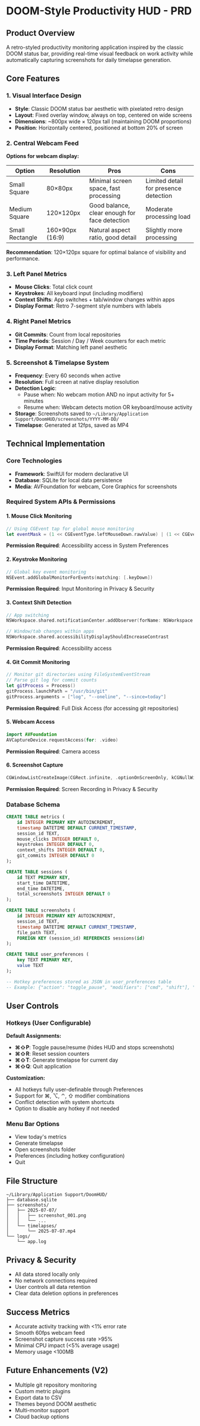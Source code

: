 # DOOM-Style Productivity HUD - PRD

## Product Overview

A retro-styled productivity monitoring application inspired by the classic DOOM status bar, providing real-time visual feedback on work activity while automatically capturing screenshots for daily timelapse generation.

## Core Features

### 1. Visual Interface Design
- **Style**: Classic DOOM status bar aesthetic with pixelated retro design
- **Layout**: Fixed overlay window, always on top, centered on wide screens
- **Dimensions**: ~800px wide × 120px tall (maintaining DOOM proportions)
- **Position**: Horizontally centered, positioned at bottom 20% of screen

### 2. Central Webcam Feed
**Options for webcam display:**

| Option | Resolution | Pros | Cons |
|--------|------------|------|------|
| Small Square | 80×80px | Minimal screen space, fast processing | Limited detail for presence detection |
| Medium Square | 120×120px | Good balance, clear enough for face detection | Moderate processing load |
| Small Rectangle | 160×90px (16:9) | Natural aspect ratio, good detail | Slightly more processing |

**Recommendation**: 120×120px square for optimal balance of visibility and performance.

### 3. Left Panel Metrics
- **Mouse Clicks**: Total click count
- **Keystrokes**: All keyboard input (including modifiers)
- **Context Shifts**: App switches + tab/window changes within apps
- **Display Format**: Retro 7-segment style numbers with labels

### 4. Right Panel Metrics  
- **Git Commits**: Count from local repositories
- **Time Periods**: Session / Day / Week counters for each metric
- **Display Format**: Matching left panel aesthetic

### 5. Screenshot & Timelapse System
- **Frequency**: Every 60 seconds when active
- **Resolution**: Full screen at native display resolution
- **Detection Logic**: 
  - Pause when: No webcam motion AND no input activity for 5+ minutes
  - Resume when: Webcam detects motion OR keyboard/mouse activity
- **Storage**: Screenshots saved to `~/Library/Application Support/DoomHUD/screenshots/YYYY-MM-DD/`
- **Timelapse**: Generated at 12fps, saved as MP4

## Technical Implementation

### Core Technologies
- **Framework**: SwiftUI for modern declarative UI
- **Database**: SQLite for local data persistence
- **Media**: AVFoundation for webcam, Core Graphics for screenshots

### Required System APIs & Permissions

#### 1. Mouse Click Monitoring
```swift
// Using CGEvent tap for global mouse monitoring
let eventMask = (1 << CGEventType.leftMouseDown.rawValue) | (1 << CGEventType.rightMouseDown.rawValue)
```
**Permission Required**: Accessibility access in System Preferences

#### 2. Keystroke Monitoring  
```swift
// Global key event monitoring
NSEvent.addGlobalMonitorForEvents(matching: [.keyDown])
```
**Permission Required**: Input Monitoring in Privacy & Security

#### 3. Context Shift Detection
```swift
// App switching
NSWorkspace.shared.notificationCenter.addObserver(forName: NSWorkspace.didActivateApplicationNotification)

// Window/tab changes within apps
NSWorkspace.shared.accessibilityDisplayShouldIncreaseContrast
```
**Permission Required**: Accessibility access

#### 4. Git Commit Monitoring
```swift
// Monitor git directories using FileSystemEventStream
// Parse git log for commit counts
let gitProcess = Process()
gitProcess.launchPath = "/usr/bin/git"
gitProcess.arguments = ["log", "--oneline", "--since=today"]
```
**Permission Required**: Full Disk Access (for accessing git repositories)

#### 5. Webcam Access
```swift
import AVFoundation
AVCaptureDevice.requestAccess(for: .video)
```
**Permission Required**: Camera access

#### 6. Screenshot Capture
```swift
CGWindowListCreateImage(CGRect.infinite, .optionOnScreenOnly, kCGNullWindowID, .bestResolution)
```
**Permission Required**: Screen Recording in Privacy & Security

### Database Schema

```sql
CREATE TABLE metrics (
    id INTEGER PRIMARY KEY AUTOINCREMENT,
    timestamp DATETIME DEFAULT CURRENT_TIMESTAMP,
    session_id TEXT,
    mouse_clicks INTEGER DEFAULT 0,
    keystrokes INTEGER DEFAULT 0,
    context_shifts INTEGER DEFAULT 0,
    git_commits INTEGER DEFAULT 0
);

CREATE TABLE sessions (
    id TEXT PRIMARY KEY,
    start_time DATETIME,
    end_time DATETIME,
    total_screenshots INTEGER DEFAULT 0
);

CREATE TABLE screenshots (
    id INTEGER PRIMARY KEY AUTOINCREMENT,
    session_id TEXT,
    timestamp DATETIME DEFAULT CURRENT_TIMESTAMP,
    file_path TEXT,
    FOREIGN KEY (session_id) REFERENCES sessions(id)
);

CREATE TABLE user_preferences (
    key TEXT PRIMARY KEY,
    value TEXT
);

-- Hotkey preferences stored as JSON in user_preferences table
-- Example: {"action": "toggle_pause", "modifiers": ["cmd", "shift"], "key": "p"}
```

## User Controls

### Hotkeys (User Configurable)
**Default Assignments:**
- **⌘⇧P**: Toggle pause/resume (hides HUD and stops screenshots)
- **⌘⇧R**: Reset session counters
- **⌘⇧T**: Generate timelapse for current day
- **⌘⇧Q**: Quit application

**Customization:**
- All hotkeys fully user-definable through Preferences
- Support for ⌘, ⌥, ⌃, ⇧ modifier combinations
- Conflict detection with system shortcuts
- Option to disable any hotkey if not needed

### Menu Bar Options
- View today's metrics
- Generate timelapse
- Open screenshots folder
- Preferences (including hotkey configuration)
- Quit

## File Structure
```
~/Library/Application Support/DoomHUD/
├── database.sqlite
├── screenshots/
│   ├── 2025-07-07/
│   │   ├── screenshot_001.png
│   │   └── ...
│   └── timelapses/
│       └── 2025-07-07.mp4
└── logs/
    └── app.log
```

## Privacy & Security
- All data stored locally only
- No network connections required
- User controls all data retention
- Clear data deletion options in preferences

## Success Metrics
- Accurate activity tracking with <1% error rate
- Smooth 60fps webcam feed
- Screenshot capture success rate >95%
- Minimal CPU impact (<5% average usage)
- Memory usage <100MB

## Future Enhancements (V2)
- Multiple git repository monitoring
- Custom metric plugins
- Export data to CSV
- Themes beyond DOOM aesthetic
- Multi-monitor support
- Cloud backup options